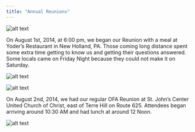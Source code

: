 ```yaml
---
title: "Annual Reunions"
---
```


![alt text](/reunions/2014/OFA-Reunion-2014-1.jpg "OFA Reunion 2014 - 1")

On August 1st, 2014, at 6:00 pm, we began our Reunion with a meal at Yoder’s Restaurant in New Holland, PA. Those coming long distance spent some extra time getting to know us and getting their questions answered. Some locals came on Friday Night because they could not make it on Saturday.

![alt text](/reunions/2014/OFA-Reunion-2014-2.jpg "OFA Reunion 2014 - 2")

![alt text](/reunions/2014/OFA-Reunion-2014-3.jpg "OFA Reunion 2014 - 3")

On August 2nd, 2014, we had our regular OFA Reunion at St. John’s Center United Church of Christ, east of Terre Hill on Route 625. Attendees began arriving around 10:30 AM and had lunch at around 12 Noon.

![alt text](/reunions/2014/OFA-Reunion-2014-4.jpg "OFA Reunion 2014 - 4")
